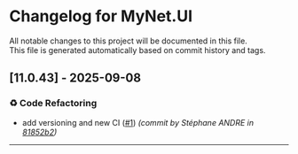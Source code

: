 # Changelog for MyNet.UI

All notable changes to this project will be documented in this file.  
This file is generated automatically based on commit history and tags.




## [11.0.43] - 2025-09-08


### ♻️ Code Refactoring

- add versioning and new CI ([#1](https://github.com/sandre58/MyNet/issues/1)) *(commit by Stéphane ANDRE in [81852b2](https://github.com/sandre58/MyNet/commit/81852b2d63ece675b59e57a9497bec3fd444f95b))*











---

